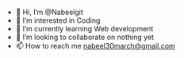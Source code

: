 - 👋 Hi, I’m @Nabeelgit
- 👀 I’m interested in Coding
- 🌱 I’m currently learning Web development 
- 💞️ I’m looking to collaborate on nothing yet
- 📫 How to reach me nabeel30march@gmail.com

<!---
Nabeelgit/Nabeelgit is a ✨ special ✨ repository because its `README.md` (this file) appears on your GitHub profile.
You can click the Preview link to take a look at your changes.
--->
